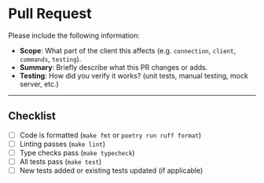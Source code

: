 # Pull Request

Please include the following information:

- **Scope**: What part of the client this affects (e.g. `connection`, `client`, `commands`, `testing`).
- **Summary**: Briefly describe what this PR changes or adds.
- **Testing**: How did you verify it works? (unit tests, manual testing, mock server, etc.)

---

## Checklist

- [ ] Code is formatted (`make fmt` or `poetry run ruff format`)
- [ ] Linting passes (`make lint`)
- [ ] Type checks pass (`make typecheck`)
- [ ] All tests pass (`make test`)
- [ ] New tests added or existing tests updated (if applicable)
